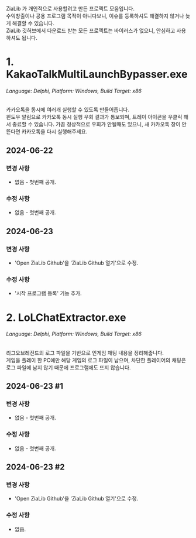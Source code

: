 ZiaLib 가 개인적으로 사용할려고 만든 프로젝트 모음입니다.<br>
수익창출이나 공용 프로그램 목적이 아니다보니, 이슈를 등록하셔도 해결하지 않거나 늦게 해결할 수 있습니다.<br>
ZiaLib 깃허브에서 다운로드 받는 모든 프로젝트는 바이러스가 없으니, 안심하고 사용하셔도 됩니다.

<h1>1. KakaoTalkMultiLaunchBypasser.exe</h1><h6>Language: Delphi, Platform: Windows, Build Target: x86</h6>
   카카오톡을 동시에 여러개 실행할 수 있도록 만들어줍니다.<br>
   윈도우 알림으로 카카오톡 동시 실행 우회 결과가 통보되며, 트레이 아이콘을 우클릭 해서 종료할 수 있습니다.
   가끔 정상적으로 우회가 안될때도 있으니, 새 카카오톡 창이 안뜬다면 카카오톡을 다시 실행해주세요.

   ## 2024-06-22
   ### 변경 사항
   - 없음 - 첫번째 공개.
   ### 수정 사항
   - 없음 - 첫번째 공개.

   ## 2024-06-23
   ### 변경 사항
   - 'Open ZiaLib Github'을 'ZiaLib Github 열기'으로 수정.
   ### 수정 사항
   - '시작 프로그램 등록' 기능 추가.

<h1>2. LoLChatExtractor.exe</h1><h6>Language: Delphi, Platform: Windows, Build Target: x86</h6>
   리그오브레전드의 로그 파일을 기반으로 인게임 채팅 내용을 정리해줍니다.<br>
   게임을 플레이 한 PC에만 해당 게임의 로그 파일이 남으며, 차단한 플레이어의 채팅은 로그 파일에 남지 않기 때문에 프로그램에도 뜨지 않습니다.

   ## 2024-06-23 #1
   ### 변경 사항
   - 없음 - 첫번째 공개.
   ### 수정 사항
   - 없음 - 첫번째 공개.

   ## 2024-06-23 #2
   ### 변경 사항
   - 'Open ZiaLib Github'을 'ZiaLib Github 열기'으로 수정.
   ### 수정 사항
   - 없음.
